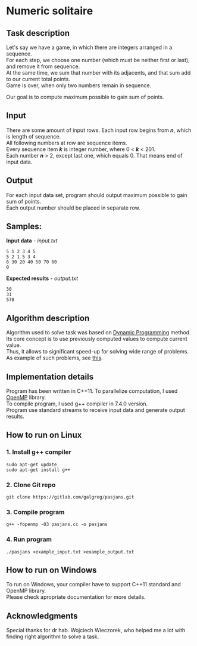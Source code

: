# Numeric solitaire
## Task description
Let's say we have a game, in which there are integers arranged in a sequence.  
For each step, we choose one number (which must be neither first or last), and remove it from sequence.  
At the same time, we sum that number with its adjacents, and that sum add to our current total points.  
Game is over, when only two numbers remain in sequence.

Our goal is to compute maximum possible to gain sum of points.

## Input
There are some amount of input rows. Each input row begins from **_n_**, which is length of sequence.  
All following numbers at row are sequence items.  
Every sequence item **_k_** is integer number, where 0 < **_k_** < 201.  
Each number **_n_** > 2, except last one, which equals 0. That means end of input data.

## Output
For each input data set, program should output maximum possible to gain sum of points.  
Each output number should be placed in separate row.

## Samples:
  **Input data** - _input.txt_
  ```
5 1 2 3 4 5
5 2 1 5 3 4
6 30 20 40 50 70 60
0
  ```
  
  **Expected results** - _output.txt_
  ```
30
31
570
  ```

## Algorithm description
Algorithm used to solve task was based on [Dynamic Programming](https://www.geeksforgeeks.org/dynamic-programming/) method.  
Its core concept is to use previously computed values to compute current value.  
Thus, it allows to significant speed-up for solving wide range of problems.  
As example of such problems, see [this](https://blog.usejournal.com/top-50-dynamic-programming-practice-problems-4208fed71aa3).

## Implementation details
Program has been written in C++11. 
To parallelize computation, I used [OpenMP](https://www.openmp.org/) library.  
To compile program, I used g++ compiler in 7.4.0 version.  
Program use standard streams to receive input data and generate output results.

## How to run on Linux
### 1. Install g++ compiler
  ```
sudo apt-get update
sudo apt-get install g++
  ```
### 2. Clone Git repo
  ```
git clone https://gitlab.com/galgreg/pasjans.git
  ```
### 3. Compile program
  ```
g++ -fopenmp -O3 pasjans.cc -o pasjans
  ```
### 4. Run program
  ```
./pasjans <example_input.txt >example_output.txt
  ```

## How to run on Windows
To run on Windows, your compiler have to support C++11 standard and OpenMP library.  
Please check apropriate documentation for more details.

## Acknowledgments
Special thanks for dr hab. Wojciech Wieczorek, who helped me a lot with finding right algorithm to solve a task.

